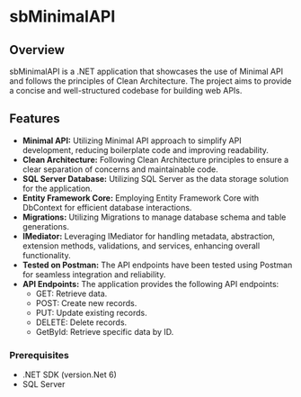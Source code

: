 # sbMinimalAPI 
<!--
[![License](https://img.shields.io/badge/license-MIT-blue.svg)](https://opensource.org/licenses/MIT)
[![GitHub issues](https://img.shields.io/github/issues/your-username/sbMinimalAPI)](https://github.com/your-username/sbMinimalAPI/issues)
[![GitHub stars](https://img.shields.io/github/stars/your-username/sbMinimalAPI)](https://github.com/your-username/sbMinimalAPI/stargazers)

![Project Logo](./path/to/project-logo.png)-->

## Overview

sbMinimalAPI is a .NET application that showcases the use of Minimal API and follows the principles of Clean Architecture. The project aims to provide a concise and well-structured codebase for building web APIs.


## Features

- **Minimal API:** Utilizing Minimal API approach to simplify API development, reducing boilerplate code and improving readability.
- **Clean Architecture:** Following Clean Architecture principles to ensure a clear separation of concerns and maintainable code.
- **SQL Server Database:** Utilizing SQL Server as the data storage solution for the application.
- **Entity Framework Core:** Employing Entity Framework Core with DbContext for efficient database interactions.
- **Migrations:** Utilizing Migrations to manage database schema and table generations.
- **IMediator:** Leveraging IMediator for handling metadata, abstraction, extension methods, validations, and services, enhancing overall functionality.
- **Tested on Postman:** The API endpoints have been tested using Postman for seamless integration and reliability.
- **API Endpoints:** The application provides the following API endpoints:
  - GET: Retrieve data.
  - POST: Create new records.
  - PUT: Update existing records.
  - DELETE: Delete records.
  - GetById: Retrieve specific data by ID.


### Prerequisites

- .NET SDK (version.Net 6)
- SQL Server


